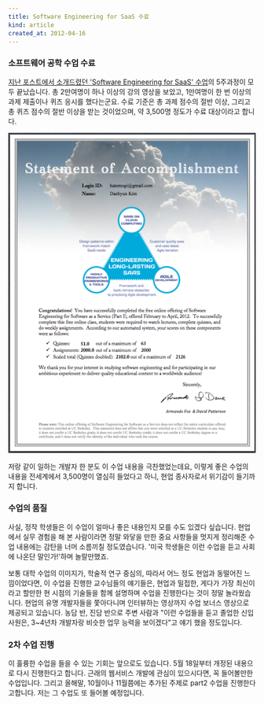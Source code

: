 ```yaml
---
title: Software Engineering for SaaS 수료
kind: article
created_at: 2012-04-16
---
```


### 소프트웨어 공학 수업 수료

[지난 포스트에서 소개드렸던 'Software Engineering for SaaS' 수업](/saas_class/)의 5주과정이 모두 끝났습니다.  총 2만여명이 하나 이상의 강의 영상을 보았고, 1만여명이 한 번 이상의 과제 제출이나 퀴즈 응시를 했다는군요. 수료 기준은 총 과제 점수의 절반 이상, 그리고 총 퀴즈 점수의 절반 이상을 받는 것이었으며, 약 3,500명 정도가 수료 대상이라고 합니다. 

![수료증](/img/saas_score/accomplishment.png)

저랑 같이 일하는 개발자 한 분도 이 수업 내용을 극찬했었는데요, 이렇게 좋은 수업의 내용을 전세계에서 3,500명이 열심히 들었다고 하니, 현업 종사자로서 위기감이 들기까지 합니다. 

### 수업의 품질

사실, 정작 학생들은 이 수업이 얼마나 좋은 내용인지 모를 수도 있겠다 싶습니다. 현업에서 실무 경험을 해 본 사람이라면 정말 와닿을 만한 중요 사항들을 멋지게 정리해준 수업 내용에는 감탄을 너머 소름끼칠 정도였습니다. '미국 학생들은 이런 수업을 듣고 사회에 나온단 말인가!'하며 놀랄만했죠. 

보통 대학 수업의 이미지가, 학술적 연구 중심의, 따라서 어느 정도 현업과 동떨어진 느낌이었다면, 이 수업을 진행한 교수님들의 얘기들은, 현업과 밀접한, 게다가 가장 최신이라고 할만한 현 시점의 기술들을 함께 설명하며 수업을 진행한다는 것이 정말 놀라웠습니다. 현업의 유명 개발자들을 쫓아다니며 인터뷰하는 영상까지 수업 보너스 영상으로 제공되고 있습니다. 농담 반, 진담 반으로 주변 사람과 "이런 수업들을 듣고 졸업한 신입 사원은, 3~4년차 개발자랑 비슷한 업무 능력을 보이겠다"고 얘기 했을 정도입니다. 

### 2차 수업 진행

이 훌륭한 수업을 들을 수 있는 기회는 앞으로도 있습니다. 5월 18일부터 개정된 내용으로 다시 진행한다고 합니다. 근래의 웹서비스 개발에 관심이 있으시다면, 꼭 들어볼만한 수업입니다. 그리고 올해말, 10월이나 11월쯤에는 추가된 주제로 part2 수업을 진행한다고합니다. 저는 그 수업도 또 들어볼 예정입니다. 


